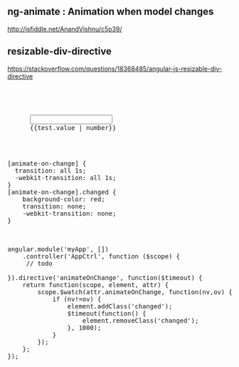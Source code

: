 

ng-animate : Animation when model changes
-----------------------------------------
http://jsfiddle.net/AnandVishnu/c5p39/

resizable-div-directive
-----------------------------------------
https://stackoverflow.com/questions/18368485/angular-js-resizable-div-directive

<pre>

<div ng-app="myApp">
    <div ng-controller="AppCtrl">
      <input type="text" ng-model="test.value"></input>
      <span animate-on-change='test.value'>{{test.value | number}}</span>       
    </div>
</div>

[animate-on-change] {
  transition: all 1s;
  -webkit-transition: all 1s;
}
[animate-on-change].changed {
    background-color: red;
    transition: none;
    -webkit-transition: none;
}



angular.module('myApp', [])
    .controller('AppCtrl', function ($scope) {
     // todo   
  
}).directive('animateOnChange', function($timeout) {
    return function(scope, element, attr) {
        scope.$watch(attr.animateOnChange, function(nv,ov) {
            if (nv!=ov) {
                element.addClass('changed');
                $timeout(function() {
                    element.removeClass('changed');
                }, 1000);
            }
        });
    };  
});
</pre>
